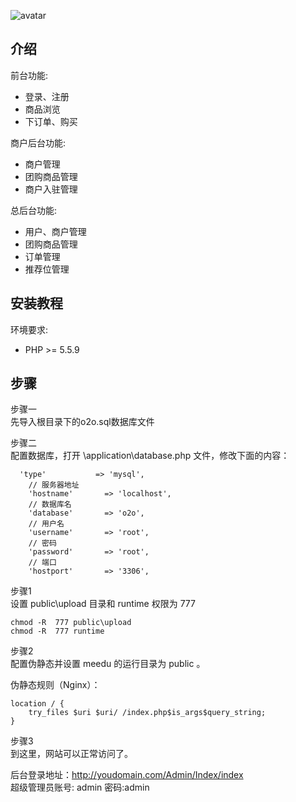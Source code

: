 ![avatar]()


## 介绍

前台功能:

- 登录、注册
- 商品浏览
- 下订单、购买

商户后台功能:

- 商户管理
- 团购商品管理
- 商户入驻管理

总后台功能:

- 用户、商户管理
- 团购商品管理
- 订单管理
- 推荐位管理



## 安装教程

环境要求:

- PHP >= 5.5.9

## 步骤

步骤一  
先导入根目录下的o2o.sql数据库文件

步骤二  
配置数据库，打开 \application\database.php 文件，修改下面的内容：

```
  'type'           => 'mysql',
    // 服务器地址
    'hostname'       => 'localhost',
    // 数据库名
    'database'       => 'o2o',
    // 用户名
    'username'       => 'root',
    // 密码
    'password'       => 'root',
    // 端口
    'hostport'       => '3306',
```




步骤1  
设置 public\upload 目录和 runtime  权限为 777

```
chmod -R  777 public\upload
chmod -R  777 runtime 
````

步骤2  
配置伪静态并设置 meedu 的运行目录为 public 。

伪静态规则（Nginx）：

```
location / {
	try_files $uri $uri/ /index.php$is_args$query_string;
}
```


步骤3  
到这里，网站可以正常访问了。

后台登录地址：http://youdomain.com/Admin/Index/index  
超级管理员账号: admin  密码:admin
